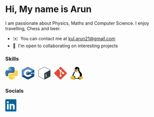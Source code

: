 Hi, My name is Arun
============================================================================================================================

I am passionate about Physics, Maths and Computer Science. I enjoy travelling, Chess and beer.

*   ✉️  You can contact me at [kul.arun21@gmail.com](mailto:kul.arun21@gmail.com)
*   🤝  I'm open to collaborating on interesting projects

### Skills
<div>
  <img src="https://raw.githubusercontent.com/kul-arun/kul-arun/main/icons/python.svg" width="40" height="40"/>
  &nbsp
  <img src="https://raw.githubusercontent.com/kul-arun/kul-arun/main/icons/c++.svg" width="40" height="40"/>
  &nbsp
  <img src="https://raw.githubusercontent.com/kul-arun/kul-arun/main/icons/bash.svg" width="40" height="40"/>
  &nbsp
  <img src="https://raw.githubusercontent.com/kul-arun/kul-arun/main/icons/git.svg" width="40" height="40"/>
  &nbsp
  <img src="https://raw.githubusercontent.com/kul-arun/kul-arun/main/icons/linux.svg" width="40" height="40"/>
</div>

### Socials
<div>
<!-- <a href="[https://www.linkedin.com/in/arun-kulathingal/](http://discordapp.com/users/919196166812479508)"> -->
<!--     <img src="https://raw.githubusercontent.com/kul-arun/kul-arun/main/icons/discord.svg" width="40" height="40"/> &nbsp; -->
<!-- </a> -->
<a href="https://www.linkedin.com/in/arun-kulathingal/" target="_blank">
    <img src="https://raw.githubusercontent.com/kul-arun/kul-arun/main/icons/linkedin.svg" width="35" height="39"/>
</a>
</div> 
